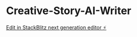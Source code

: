 # Creative-Story-AI-Writer

[Edit in StackBlitz next generation editor ⚡️](https://stackblitz.com/~/github.com/Chris-June/Creative-Story-AI-Writer)